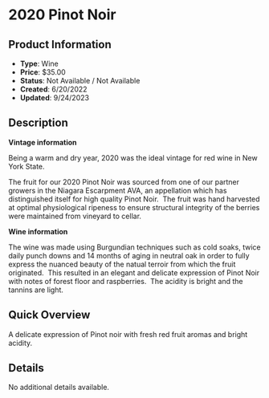 # 2020 Pinot Noir

## Product Information
- **Type**: Wine
- **Price**: $35.00
- **Status**: Not Available / Not Available
- **Created**: 6/20/2022
- **Updated**: 9/24/2023

## Description
<p><strong>Vintage information</strong></p>
<p>Being a warm and dry year, 2020 was the ideal vintage for red wine in New York State.&nbsp;&nbsp;</p>
<p>The fruit for our 2020 Pinot Noir was sourced from one of our partner growers in the Niagara Escarpment AVA, an appellation which has distinguished itself for high quality Pinot Noir.&nbsp; The fruit was hand harvested at optimal physiological ripeness to ensure structural integrity of the berries were maintained from vineyard to cellar.&nbsp;</p>
<p><strong>Wine information</strong></p>
<p>The wine was made using Burgundian techniques such as cold soaks, twice daily punch downs and 14 months of aging in neutral oak in order to fully express the nuanced beauty of the natual terroir from which the fruit originated.&nbsp; This resulted in an elegant and delicate expression of Pinot Noir with notes of forest floor and raspberries.&nbsp; The acidity is bright and the tannins are light.&nbsp;</p>

## Quick Overview
A delicate expression of Pinot noir with fresh red fruit aromas and bright acidity.

## Details
No additional details available.
